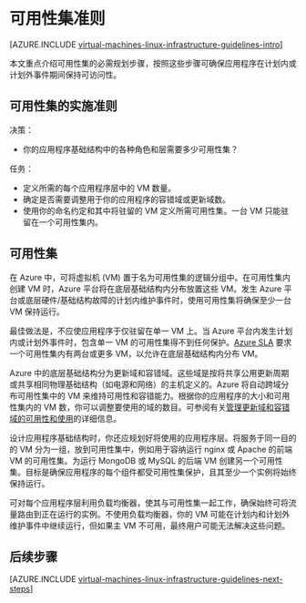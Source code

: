 <properties
	pageTitle="可用性集准则 |Azure"
	description="了解用于在 Azure 基础结构服务中部署可用性集的关键设计和实施准则。"
	documentationCenter=""
	services="virtual-machines-linux"
	authors="iainfoulds"
	manager="timlt"
	editor=""
	tags="azure-resource-manager"/>

<tags
	ms.service="virtual-machines-linux"
	ms.date="06/22/2016"
	wacn.date="08/08/2016"/>

# 可用性集准则

[AZURE.INCLUDE [virtual-machines-linux-infrastructure-guidelines-intro](../../includes/virtual-machines-linux-infrastructure-guidelines-intro.md)]

本文重点介绍可用性集的必需规划步骤，按照这些步骤可确保应用程序在计划内或计划外事件期间保持可访问性。

## 可用性集的实施准则

决策：

- 你的应用程序基础结构中的各种角色和层需要多少可用性集？

任务：

- 定义所需的每个应用程序层中的 VM 数量。
- 确定是否需要调整用于你的应用程序的容错域或更新域数。
- 使用你的命名约定和其中将驻留的 VM 定义所需可用性集。一台 VM 只能驻留在一个可用性集内。

## 可用性集

在 Azure 中，可将虚拟机 (VM) 置于名为可用性集的逻辑分组中。在可用性集内创建 VM 时，Azure 平台将在底层基础结构内分布放置这些 VM。发生 Azure 平台或底层硬件/基础结构故障的计划内维护事件时，使用可用性集将确保至少一台 VM 保持运行。

最佳做法是，不应使应用程序于仅驻留在单一 VM 上。当 Azure 平台内发生计划内或计划外事件时，包含单一 VM 的可用性集得不到任何保护。[Azure SLA](/support/sla/virtual-machines) 要求一个可用性集内有两台或更多 VM，以允许在底层基础结构内分布 VM。

Azure 中的底层基础结构分为更新域和容错域。这些域是按将共享公用更新周期或共享相同物理基础结构（如电源和网络）的主机定义的。Azure 将自动跨域分布可用性集中的 VM 来维持可用性和容错能力。根据你的应用程序的大小和可用性集内的 VM 数，你可以调整要使用的域的数目。可参阅有关[管理更新域和容错域的可用性和使用](/documentation/articles/virtual-machines-linux-manage-availability/)的详细信息。

设计应用程序基础结构时，你还应规划好将使用的应用程序层。将服务于同一目的的 VM 分为一组，放到可用性集中，例如用于容纳运行 nginx 或 Apache 的前端 VM 的可用性集。为运行 MongoDB 或 MySQL 的后端 VM 创建另一个可用性集。目标是确保应用程序的每个组件都受可用性集保护，且其至少一个实例将始终保持运行。

可对每个应用程序层利用负载均衡器，使其与可用性集一起工作，确保始终可将流量路由到正在运行的实例。不使用负载均衡器，你的 VM 可能在计划内和计划外维护事件中继续运行，但如果主 VM 不可用，最终用户可能无法解决这些问题。


## <a name="next-steps"></a> 后续步骤
[AZURE.INCLUDE [virtual-machines-linux-infrastructure-guidelines-next-steps](../../includes/virtual-machines-linux-infrastructure-guidelines-next-steps.md)]

<!---HONumber=Mooncake_0801_2016-->